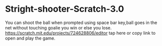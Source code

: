 # Stright-shooter-Scratch-3.0
You can shoot the ball when prompted using space bar key,ball goes in the net without touching goalie you win or else you lose.
https://scratch.mit.edu/projects/724628806/editor tap here or copy link to open and play the game.
